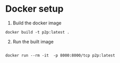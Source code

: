 
# Docker setup

1. Build the docker image

```
docker build -t p2p:latest .
```

2. Run the built image

```

docker run --rm -it  -p 8000:8000/tcp p2p:latest

```
